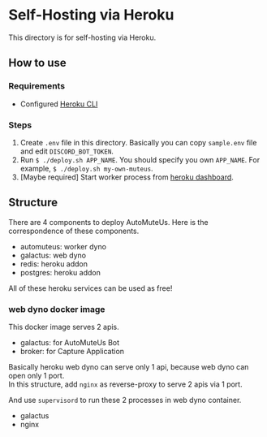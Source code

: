 # Self-Hosting via Heroku

This directory is for self-hosting via Heroku.

## How to use

### Requirements

- Configured [Heroku CLI](https://devcenter.heroku.com/articles/heroku-cli)

### Steps

1. Create `.env` file in this directory. Basically you can copy `sample.env` file and edit `DISCORD_BOT_TOKEN`.
2. Run `$ ./deploy.sh APP_NAME`. You should specify you own `APP_NAME`. For example, `$ ./deploy.sh my-own-muteus`.
3. [Maybe required] Start worker process from [heroku dashboard](https://dashboard.heroku.com/apps).

## Structure

There are 4 components to deploy AutoMuteUs.
Here is the correspondence  of these components.

- automuteus: worker dyno
- galactus: web dyno
- redis: heroku addon
- postgres: heroku addon

All of these heroku services can be used as free!

### web dyno docker image

This docker image serves 2 apis.

- galactus: for AutoMuteUs Bot
- broker: for Capture Application

Basically heroku web dyno can serve only 1 api, because web dyno can open only 1 port.  
In this structure, add `nginx` as reverse-proxy to serve 2 apis via 1 port. 

And use `supervisord` to run these 2 processes in web dyno container.

- galactus
- nginx
